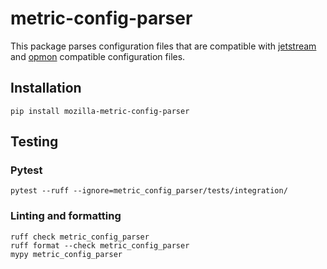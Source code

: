 # metric-config-parser

This package parses configuration files that are compatible with [jetstream](https://github.com/mozilla/jetstream) and [opmon](https://github.com/mozilla/opmon) compatible configuration files.

## Installation

`pip install mozilla-metric-config-parser`


## Testing

### Pytest
```
pytest --ruff --ignore=metric_config_parser/tests/integration/
```

### Linting and formatting
```
ruff check metric_config_parser
ruff format --check metric_config_parser
mypy metric_config_parser
```